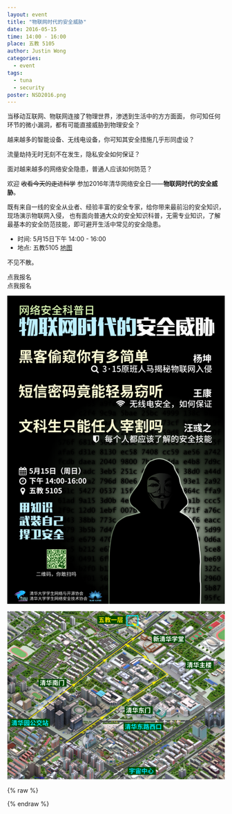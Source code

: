 ```yaml
---
layout: event
title: "物联网时代的安全威胁"
date: 2016-05-15
time: 14:00 - 16:00
place: 五教 5105
author: Justin Wong
categories:
  - event
tags:
  - tuna
  - security
poster: NSD2016.png
---
```


当移动互联网、物联网连接了物理世界，渗透到生活中的方方面面，
你可知任何环节的微小漏洞，都有可能直接威胁到物理安全？

越来越多的智能设备、无线电设备，你可知其安全措施几乎形同虚设？

流量劫持无时无刻不在发生，隐私安全如何保证？

面对越来越多的网络安全隐患，普通人应该如何防范？

欢迎 <del>收看今天的走进科学</del> 参加2016年清华网络安全日——**物联网时代的安全威胁**。

<!--more-->

既有来自一线的安全从业者、经验丰富的安全专家，给你带来最前沿的安全知识，现场演示物联网入侵，
也有面向普通大众的安全知识科普，无需专业知识，了解最基本的安全防范技能，即可避开生活中常见的安全隐患。

- <i class="fa fa-calendar"></i> 时间: 5月15日下午 14:00 - 16:00
- <i class="fa fa-map-marker"></i> 地点: 五教5105 [地图](#map)

不见不散。


<div id="trick">
  <div class="container visible-xs">
    <div class="row">
      <div class="btn-group btn-group-justified col-xs-12">
        <div class="btn btn-large btn-success"> 点我报名 </div>
      </div>
    </div>
  </div>
  <div class="btn btn-large btn-success hidden-xs"> 点我报名 </div>
</div>

![](/assets/img/events/NSD2016.png)

<img src="/assets/img/events/map_t5.png" id="map" />

{% raw %}
<script type="text/javascript">
$(document).ready(function(){
	$("#trick .btn").click(function(){
		$('html').addClass('bad');
		$('.navbar-brand').html("<img src='/assets/img/bluelotus.png' />清华大学网络安全技术协会");
		setTimeout(function(){
			alert("其实不用报名啦...");
			alert("别忘了是周日下午两点哦!");
			alert("五教5105哦!");
			alert("一定要来哟!");
		}, 1000);
	});
});
</script>
{% endraw %}


